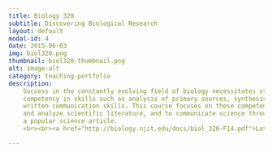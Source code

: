 ```yaml
---
title: Biology 320
subtitle: Discovering Biological Research
layout: default
modal-id: 4
date: 2015-06-03
img: biol320.png
thumbnail: biol320-thumbnail.png
alt: image-alt
category: teaching-portfolio
description: 
    Success in the constantly evolving field of biology necessitates staying current in scientific literature. This requires
    competency in skills such as analysis of primary sources, synthesis of information from multiple sources, and oral and
    written communication skills. This course focuses on these competencies. Students will develop skills need to read
    and analyze scientific literature, and to communicate science through the making of a short educational movie and 
    a popular science article. 
    <br><br><a href="http://biology.njit.edu/docs/biol_320-F14.pdf">Latest syllabus</a>

---
```

